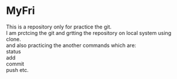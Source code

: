 # MyFri
This is a repository only for practice the git.<br>
I am prctcing the git and grtting the repository on local system using<br>
clone.<br>
and also practicing the another commands which are:<br>
status<br>
add<br>
commit<br>
push etc.